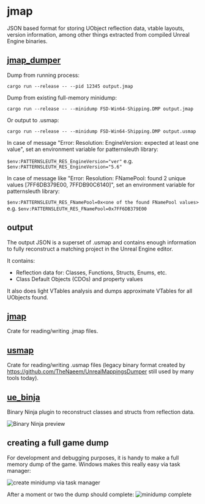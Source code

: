 # jmap

JSON based format for storing UObject reflection data, vtable layouts, version information, among other things extracted from compiled Unreal Engine binaries.

## [jmap_dumper](jmap_dumper)

Dump from running process:
```console
cargo run --release -- --pid 12345 output.jmap
```

Dump from existing full-memory minidump:
```console
cargo run --release -- --minidump FSD-Win64-Shipping.DMP output.jmap
```

Or output to .usmap:
```console
cargo run --release -- --minidump FSD-Win64-Shipping.DMP output.usmap
```

In case of message "Error: Resolution: EngineVersion: expected at least one value", set an environment variable for patternsleuth library:

`$env:PATTERNSLEUTH_RES_EngineVersion="ver"` e.g. `$env:PATTERNSLEUTH_RES_EngineVersion="5.6"`

In case of message like "Error: Resolution: FNamePool: found 2 unique values [7FF6DB379E00, 7FFDB90C6140]", set an environment variable for patternsleuth library:

`$env:PATTERNSLEUTH_RES_FNamePool=0x<one of the found FNamePool values>` e.g. `$env:PATTERNSLEUTH_RES_FNamePool=0x7FF6DB379E00`

## output
The output JSON is a superset of .usmap and contains enough information to fully reconstruct a matching project in the Unreal Engine editor.

It contains:
- Reflection data for: Classes, Functions, Structs, Enums, etc.
- Class Default Objects (CDOs) and property values

It also does light VTables analysis and dumps approximate VTables for all UObjects found.

## [jmap](jmap)
Crate for reading/writing .jmap files.

## [usmap](usmap)
Crate for reading/writing .usmap files (legacy binary format created by https://github.com/TheNaeem/UnrealMappingsDumper still used by many tools today).

## [ue_binja](ue_binja)
Binary Ninja plugin to reconstruct classes and structs from reflection data.

![Binary Ninja preview](media/uebinja.png)

## creating a full game dump

For development and debugging purposes, it is handy to make a full memory dump of the game. Windows makes this really easy via task manager:

![create minidump via task manager](media/create_dump1.png)


After a moment or two the dump should complete:
![minidump complete](media/create_dump2.png)


